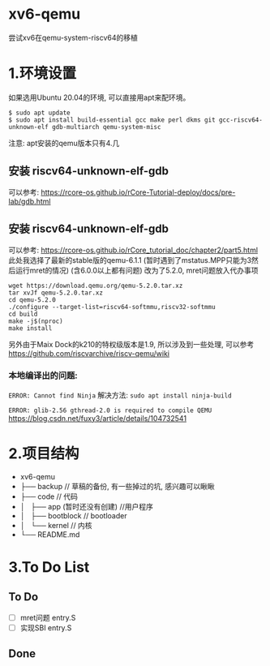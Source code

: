 # xv6-qemu
尝试xv6在qemu-system-riscv64的移植

# 1.环境设置

如果选用Ubuntu 20.04的环境, 可以直接用apt来配环境。

```
$ sudo apt update
$ sudo apt install build-essential gcc make perl dkms git gcc-riscv64-unknown-elf gdb-multiarch qemu-system-misc
```

注意: apt安装的qemu版本只有4.几

## 安装 riscv64-unknown-elf-gdb

可以参考:
https://rcore-os.github.io/rCore-Tutorial-deploy/docs/pre-lab/gdb.html

## 安装 riscv64-unknown-elf-gdb

可以参考:
https://rcore-os.github.io/rCore_tutorial_doc/chapter2/part5.html
此处我选择了最新的stable版的qemu-6.1.1
(暂时遇到了mstatus.MPP只能为3然后运行mret的情况)
(含6.0.0以上都有问题)
改为了5.2.0, mret问题放入代办事项
```
wget https://download.qemu.org/qemu-5.2.0.tar.xz
tar xvJf qemu-5.2.0.tar.xz
cd qemu-5.2.0
./configure --target-list=riscv64-softmmu,riscv32-softmmu
cd build
make -j$(nproc)
make install
```


另外由于Maix Dock的k210的特权级版本是1.9, 所以涉及到一些处理, 可以参考
https://github.com/riscvarchive/riscv-qemu/wiki

### 本地编译出的问题:

```ERROR: Cannot find Ninja```
解决方法: ```sudo apt install ninja-build```

```ERROR: glib-2.56 gthread-2.0 is required to compile QEMU```
https://blog.csdn.net/fuxy3/article/details/104732541

# 2.项目结构

- xv6-qemu
- ├── backup                  //  草稿的备份, 有一些掉过的坑, 感兴趣可以瞅瞅
- ├── code                    //  代码
- │   ├── app (暂时还没有创建)  //用户程序
- │   ├── bootblock           // bootloader
- │   └── kernel              // 内核
- └── README.md

# 3.To Do List

## To Do
* [ ] mret问题    entry.S
* [ ] 实现SBI     entry.S

## Done
